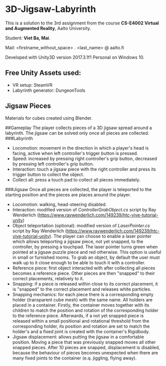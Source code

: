 # 3D-Jigsaw-Labyrinth
This is a solution to the 3rd assignment from the course **CS-E4002 Virtual and Augmented Reality**,  Aalto University.

Student: **Viet Ba, Mai**.

Mail: <firstname_without_space> . <last_name> @ aalto.fi

Developed with Unity3D version 2017.3.1f1 Personal on Windows 10.

## Free Unity Assets used:
* VR setup: SteamVR
* Labyrinth generator: DungeonTools

## Jigsaw Pieces
Materials for cubes created using Blender.

##Gameplay
The player collects pieces of a 3D jigsaw spread around a labyrinth. The jigsaw can be solved only once all pieces are collected.
###Labyrinth
* Locomotion: movement in the direction in which a player's head is facing, active when left controller's trigger button is pressed.
* Speed: increased by pressing right controller's grip button, decreased by pressing left controller's grip button.
* Interaction: touch a jigsaw piece with the right controller and press its trigger button to collect the object.
* Collect all: press a touch pad to collect all pieces immediately.

###Jigsaw
Once all pieces are collected, the player is teleported to the starting position and the pieces are places around the player.
* Locomotion: walking, head-steering disabled.	
* Interaction: modified version of _ControllerGrabObject.cs_ script by Ray Wenderlich (https://www.raywenderlich.com/149239/htc-vive-tutorial-unity)
* Object teleportation (optional): modified version of _LaserPointer.cs_ script by Ray Wenderlich (https://www.raywenderlich.com/149239/htc-vive-tutorial-unity). The player can choose to enable a laser pointer which allows teleporting a jigsaw piece, not yet snapped, to the controller, by pressing a touchpad. The laser pointer turns green when pointed at a jigsaw puzzle piece and red otherwise. This option is useful in small or furnished rooms. To grab an object, by default the user must walk up to it close enough to be able to touch it with a controller.
* Reference piece: first object interacted with after collecting all pieces becomes a reference piece. Other pieces are then "snapped" to their correct placements, relatively to it.
* Snapping: if a piece is released within close to its correct placement, it is "snapped" to the correct placement and releases white particles.
* Snapping mechanics: for each piece there is a corresponding empty holder (transparent cube mesh) with the same name. All holders are placed in a container. Firstly, the container moves together with its children to match the position and rotation of the corresponding holder to the reference piece. Afterwards, if a not yet snapped piece is released within a small positional and rotational threshold from the corresponding holder, its position and rotation are set to match the holder's and a fixed joint is created with the container's Rigidbody.
* Jigsaw displacement: allows putting the jigsaw in a comfortable position. Moving a piece that was previously snapped moves all other snapped pieces. After 10 pieces are snapped, displacement is disabled, because the behaviour of pieces becomes unexpected when there are many fixed joints to the container (e.q. jiggling, flying away).

	
<!--- Project's Github repository: https://github.com/mvietba/3D-Jigsaw-Labyrinth --->